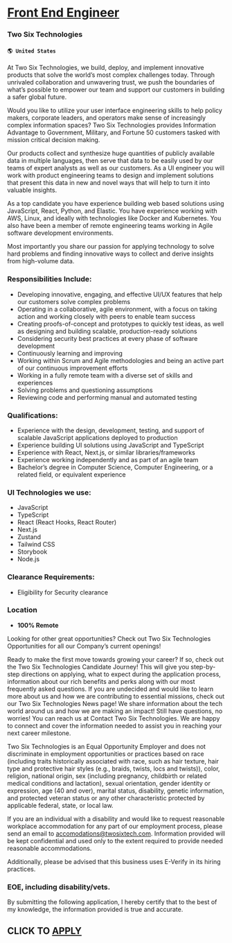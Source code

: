 # [Front End Engineer](https://www.remotewlb.com/apply/front-end-engineer-77306)  
### Two Six Technologies  
#### `🌎 United States`  

At Two Six Technologies, we build, deploy, and implement innovative products that solve the world’s most complex challenges today. Through unrivaled collaboration and unwavering trust, we push the boundaries of what’s possible to empower our team and support our customers in building a safer global future.

Would you like to utilize your user interface engineering skills to help policy makers, corporate leaders, and operators make sense of increasingly complex information spaces? Two Six Technologies provides Information Advantage to Government, Military, and Fortune 50 customers tasked with mission critical decision making.

Our products collect and synthesize huge quantities of publicly available data in multiple languages, then serve that data to be easily used by our teams of expert analysts as well as our customers. As a UI engineer you will work with product engineering teams to design and implement solutions that present this data in new and novel ways that will help to turn it into valuable insights.

As a top candidate you have experience building web based solutions using JavaScript, React, Python, and Elastic. You have experience working with AWS, Linux, and ideally with technologies like Docker and Kubernetes. You also have been a member of remote engineering teams working in Agile software development environments.

Most importantly you share our passion for applying technology to solve hard problems and finding innovative ways to collect and derive insights from high-volume data.

### Responsibilities Include:

  * Developing innovative, engaging, and effective UI/UX features that help our customers solve complex problems
  * Operating in a collaborative, agile environment, with a focus on taking action and working closely with peers to enable team success
  * Creating proofs-of-concept and prototypes to quickly test ideas, as well as designing and building scalable, production-ready solutions
  * Considering security best practices at every phase of software development
  * Continuously learning and improving
  * Working within Scrum and Agile methodologies and being an active part of our continuous improvement efforts
  * Working in a fully remote team with a diverse set of skills and experiences
  * Solving problems and questioning assumptions
  * Reviewing code and performing manual and automated testing

### Qualifications:

  * Experience with the design, development, testing, and support of scalable JavaScript applications deployed to production
  * Experience building UI solutions using JavaScript and TypeScript
  * Experience with React, Next.js, or similar libraries/frameworks 
  * Experience working independently and as part of an agile team 
  * Bachelor’s degree in Computer Science, Computer Engineering, or a related field, or equivalent experience

### UI Technologies we use:

  * JavaScript
  * TypeScript
  * React (React Hooks, React Router)
  * Next.js
  * Zustand
  * Tailwind CSS
  * Storybook
  * Node.js

### Clearance Requirements:

  * Eligibility for Security clearance

### Location

  *  **100% Remote**

Looking for other great opportunities? Check out Two Six Technologies Opportunities for all our Company’s current openings!

Ready to make the first move towards growing your career? If so, check out the Two Six Technologies Candidate Journey! This will give you step-by-step directions on applying, what to expect during the application process, information about our rich benefits and perks along with our most frequently asked questions. If you are undecided and would like to learn more about us and how we are contributing to essential missions, check out our Two Six Technologies News page! We share information about the tech world around us and how we are making an impact! Still have questions, no worries! You can reach us at Contact Two Six Technologies. We are happy to connect and cover the information needed to assist you in reaching your next career milestone.

Two Six Technologies is an Equal Opportunity Employer and does not discriminate in employment opportunities or practices based on race (including traits historically associated with race, such as hair texture, hair type and protective hair styles (e.g., braids, twists, locs and twists)), color, religion, national origin, sex (including pregnancy, childbirth or related medical conditions and lactation), sexual orientation, gender identity or expression, age (40 and over), marital status, disability, genetic information, and protected veteran status or any other characteristic protected by applicable federal, state, or local law.

If you are an individual with a disability and would like to request reasonable workplace accommodation for any part of our employment process, please send an email to accomodations@twosixtech.com. Information provided will be kept confidential and used only to the extent required to provide needed reasonable accommodations.

Additionally, please be advised that this business uses E-Verify in its hiring practices.

### EOE, including disability/vets.

By submitting the following application, I hereby certify that to the best of my knowledge, the information provided is true and accurate.

  
## CLICK TO [APPLY](https://www.remotewlb.com/apply/front-end-engineer-77306)

